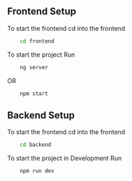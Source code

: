 ## Frontend Setup
To start the frontend cd into the frontend

```bash
    cd frontend
```

To start the project Run

```bash
    ng server
```

OR

```bash
    npm start
```

## Backend Setup

To start the frontend cd into the frontend

```bash
    cd backend
```

To start the project in Development Run

```bash
    npm run dev
```